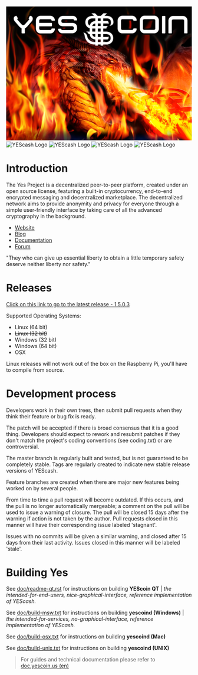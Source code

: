 ![YEScash Logo](https://raw.githubusercontent.com/yescoindev/YES-img/master/forum_01.png)
![YEScash Logo](https://raw.githubusercontent.com/yescoindev/yes/master/doc/1.png)
![YEScash Logo](https://raw.githubusercontent.com/yescoindev/yes/master/doc/2.png)
![YEScash Logo](https://raw.githubusercontent.com/yescoindev/yes/master/doc/3.png)
![YEScash Logo](https://raw.githubusercontent.com/yescoindev/yes/master/doc/4.png)


Introduction
===========================

The Yes Project  is a decentralized peer-to-peer platform, created under an open source license, featuring a built-in cryptocurrency, end-to-end encrypted messaging and decentralized marketplace. The decentralized network aims to provide anonymity and privacy for everyone through a simple user-friendly interface by taking care of all the advanced cryptography in the background. 

* [Website](https://yescoin.us/)
* [Blog](https://blog.yescoin.us/)
* [Documentation](https://doc.yescoin.us/)
* [Forum](https://talk.yescoin.us/)

"They who can give up essential liberty to obtain a little temporary safety deserve neither liberty nor safety." 

Releases
===========================
[Click on this link to go to the latest release - 1.5.0.3](https://github.com/yesproject/yes/releases/latest)

Supported Operating Systems:
* Linux (64 bit)
* ~~Linux (32 bit)~~
* Windows (32 bit)
* Windows (64 bit)
* OSX 


Linux releases will not work out of the box on the Raspberry Pi, you'll have to compile from source.

Development process
===========================

Developers work in their own trees, then submit pull requests when
they think their feature or bug fix is ready.

The patch will be accepted if there is broad consensus that it is a
good thing.  Developers should expect to rework and resubmit patches
if they don't match the project's coding conventions (see coding.txt)
or are controversial.

The master branch is regularly built and tested, but is not guaranteed
to be completely stable. Tags are regularly created to indicate new
stable release versions of YEScash.

Feature branches are created when there are major new features being
worked on by several people.

From time to time a pull request will become outdated. If this occurs, and
the pull is no longer automatically mergeable; a comment on the pull will
be used to issue a warning of closure. The pull will be closed 15 days
after the warning if action is not taken by the author. Pull requests closed
in this manner will have their corresponding issue labeled 'stagnant'.

Issues with no commits will be given a similar warning, and closed after
15 days from their last activity. Issues closed in this manner will be 
labeled 'stale'.

Building Yes
===========================

See [doc/readme-qt.rst](https://github.com/yesproject/yes/blob/master/doc/readme-qt.rst) for instructions on building **YEScoin QT** | *the intended-for-end-users, nice-graphical-interface, reference implementation of YEScash.*

See [doc/build-msw.txt](https://github.com/yesproject/yes/blob/master/doc/build-msw.txt) for instructions on building **yescoind (Windows)** | *the intended-for-services, no-graphical-interface, reference implementation of YEScash.*

See [doc/build-osx.txt](https://github.com/yesproject/yes/blob/master/doc/build-osx.txt) for instructions on building **yescoind (Mac)**

See [doc/build-unix.txt](https://github.com/yesproject/yes/blob/master/doc/build-unix.txt) for instructions on building **yescoind (UNIX)**


> For guides and technical documentation please refer to [doc.yescoin.us (en)](https://yescoin.us/en/documentation)
